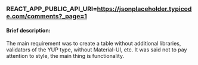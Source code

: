 ### REACT_APP_PUBLIC_API_URI=https://jsonplaceholder.typicode.com/comments?_page=1

#### Brief description:
The main requirement was to create a table without additional libraries, validators of the YUP type, without Material-UI, etc. It was said not to pay attention to style, the main thing is functionality.
